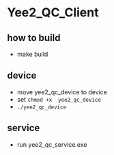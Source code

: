 # Yee2_QC_Client

## how to build
 - make build

## device
 - move yee2_qc_device to device 
 - set `chmod +x  yee2_qc_device`
 - `./yee2_qc_device`
## service
 - run yee2_qc_service.exe